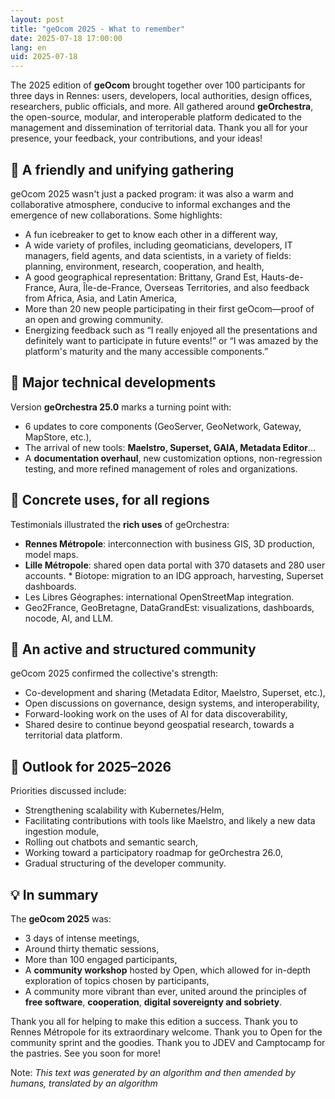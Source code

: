 ```yaml
---
layout: post
title: "geOcom 2025 - What to remember"
date: 2025-07-18 17:00:00
lang: en
uid: 2025-07-18
---
```


The 2025 edition of **geOcom** brought together over 100 participants for three days in Rennes: users, developers, local authorities, design offices, researchers, public officials, and more. All gathered around **geOrchestra**, the open-source, modular, and interoperable platform dedicated to the management and dissemination of territorial data. Thank you all for your presence, your feedback, your contributions, and your ideas!

<!--more-->

## 🤝 A friendly and unifying gathering

geOcom 2025 wasn't just a packed program: it was also a warm and collaborative atmosphere, conducive to informal exchanges and the emergence of new collaborations. Some highlights:

* A fun icebreaker to get to know each other in a different way,
* A wide variety of profiles, including geomaticians, developers, IT managers, field agents, and data scientists, in a variety of fields: planning, environment, research, cooperation, and health,
* A good geographical representation: Brittany, Grand Est, Hauts-de-France, Aura, Île-de-France, Overseas Territories, and also feedback from Africa, Asia, and Latin America,
* More than 20 new people participating in their first geOcom—proof of an open and growing community.
* Energizing feedback such as “I really enjoyed all the presentations and definitely want to participate in future events!” or “I was amazed by the platform's maturity and the many accessible components.”

## 🔧 Major technical developments

Version **geOrchestra 25.0** marks a turning point with:

* 6 updates to core components (GeoServer, GeoNetwork, Gateway, MapStore, etc.),
* The arrival of new tools: **Maelstro, Superset, GAIA, Metadata Editor**…
* A **documentation overhaul**, new customization options, non-regression testing, and more refined management of roles and organizations.

## 📡 Concrete uses, for all regions

Testimonials illustrated the **rich uses** of geOrchestra:

* **Rennes Métropole**: interconnection with business GIS, 3D production, model maps.
* **Lille Métropole**: shared open data portal with 370 datasets and 280 user accounts. * Biotope: migration to an IDG approach, harvesting, Superset dashboards.
* Les Libres Géographes: international OpenStreetMap integration.
* Geo2France, GeoBretagne, DataGrandEst: visualizations, dashboards, nocode, AI, and LLM.

## 💬 An active and structured community

geOcom 2025 confirmed the collective's strength:

* Co-development and sharing (Metadata Editor, Maelstro, Superset, etc.),
* Open discussions on governance, design systems, and interoperability,
* Forward-looking work on the uses of AI for data discoverability,
* Shared desire to continue beyond geospatial research, towards a territorial data platform.

## 🚀 Outlook for 2025–2026

Priorities discussed include:

* Strengthening scalability with Kubernetes/Helm,
* Facilitating contributions with tools like Maelstro, and likely a new data ingestion module,
* Rolling out chatbots and semantic search,
* Working toward a participatory roadmap for geOrchestra 26.0,
* Gradual structuring of the developer community.

## 💡 In summary

The **geOcom 2025** was:

* 3 days of intense meetings,
* Around thirty thematic sessions,
* More than 100 engaged participants,
* A **community workshop** hosted by Open, which allowed for in-depth exploration of topics chosen by participants,
* A community more vibrant than ever, united around the principles of **free software**, **cooperation**, **digital sovereignty and sobriety**.

Thank you all for helping to make this edition a success.
Thank you to Rennes Métropole for its extraordinary welcome.
Thank you to Open for the community sprint and the goodies.
Thank you to JDEV and Camptocamp for the pastries.
See you soon for more!

Note: *This text was generated by an algorithm and then amended by humans, translated by an algorithm*
